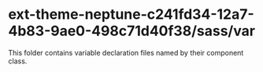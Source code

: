 # ext-theme-neptune-c241fd34-12a7-4b83-9ae0-498c71d40f38/sass/var

This folder contains variable declaration files named by their component class.
